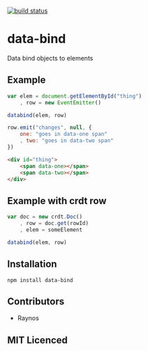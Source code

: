 [![build status](https://secure.travis-ci.org/Raynos/data-bind.png)](http://travis-ci.org/Raynos/data-bind)
# data-bind

Data bind objects to elements

## Example

``` js
var elem = document.getElementById("thing")
    , row = new EventEmitter()

databind(elem, row)

row.emit("changes", null, {
    one: "goes in data-one span"
    , two: "goes in data-two span"
})
```

``` html
<div id="thing">
    <span data-one></span>
    <span data-two></span>
</div>
```

## Example with crdt row

``` js
var doc = new crdt.Doc()
    , row = doc.get(rowId)
    , elem = someElement

databind(elem, row)
```

## Installation

`npm install data-bind`

## Contributors

 - Raynos

## MIT Licenced